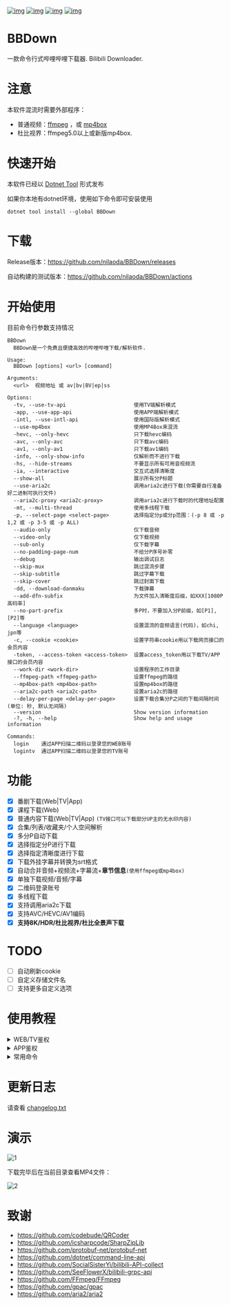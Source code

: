 [![img](https://img.shields.io/github/stars/nilaoda/BBDown?label=%E7%82%B9%E8%B5%9E)](https://github.com/nilaoda/BBDown)  [![img](https://img.shields.io/github/last-commit/nilaoda/BBDown?label=%E6%9C%80%E8%BF%91%E6%8F%90%E4%BA%A4)](https://github.com/nilaoda/BBDown)  [![img](https://img.shields.io/github/release/nilaoda/BBDown?label=%E6%9C%80%E6%96%B0%E7%89%88%E6%9C%AC)](https://github.com/nilaoda/BBDown/releases)  [![img](https://img.shields.io/github/license/nilaoda/BBDown?label=%E8%AE%B8%E5%8F%AF%E8%AF%81)](https://github.com/nilaoda/BBDown)

# BBDown
一款命令行式哔哩哔哩下载器. Bilibili Downloader.

# 注意
本软件混流时需要外部程序：

* 普通视频：[ffmpeg](https://www.gyan.dev/ffmpeg/builds/) ，或 [mp4box](https://gpac.wp.imt.fr/downloads/)
* 杜比视界：ffmpeg5.0以上或新版mp4box.

# 快速开始
本软件已经以 [Dotnet Tool](https://www.nuget.org/packages/BBDown/) 形式发布  

如果你本地有dotnet环境，使用如下命令即可安装使用
```
dotnet tool install --global BBDown
```

# 下载
Release版本：https://github.com/nilaoda/BBDown/releases

自动构建的测试版本：https://github.com/nilaoda/BBDown/actions

# 开始使用
目前命令行参数支持情况
```
BBDown
  BBDown是一个免费且便捷高效的哔哩哔哩下载/解析软件.

Usage:
  BBDown [options] <url> [command]

Arguments:
  <url>  视频地址 或 av|bv|BV|ep|ss

Options:
  -tv, --use-tv-api                      使用TV端解析模式
  -app, --use-app-api                    使用APP端解析模式
  -intl, --use-intl-api                  使用国际版解析模式
  --use-mp4box                           使用MP4Box来混流
  -hevc, --only-hevc                     只下载hevc编码
  -avc, --only-avc                       只下载avc编码
  -av1, --only-av1                       只下载av1编码
  -info, --only-show-info                仅解析而不进行下载
  -hs, --hide-streams                    不要显示所有可用音视频流
  -ia, --interactive                     交互式选择清晰度
  --show-all                             展示所有分P标题
  --use-aria2c                           调用aria2c进行下载(你需要自行准备好二进制可执行文件)
  --aria2c-proxy <aria2c-proxy>          调用aria2c进行下载时的代理地址配置
  -mt, --multi-thread                    使用多线程下载
  -p, --select-page <select-page>        选择指定分p或分p范围：(-p 8 或 -p 1,2 或 -p 3-5 或 -p ALL)
  --audio-only                           仅下载音频
  --video-only                           仅下载视频
  --sub-only                             仅下载字幕
  --no-padding-page-num                  不给分P序号补零
  --debug                                输出调试日志
  --skip-mux                             跳过混流步骤
  --skip-subtitle                        跳过字幕下载
  --skip-cover                           跳过封面下载
  -dd, --download-danmaku                下载弹幕
  --add-dfn-subfix                       为文件加入清晰度后缀，如XXX[1080P 高码率]
  --no-part-prefix                       多P时，不要加入分P前缀，如[P1],[P2]等
  --language <language>                  设置混流的音频语言(代码)，如chi, jpn等
  -c, --cookie <cookie>                  设置字符串cookie用以下载网页接口的会员内容
  -token, --access-token <access-token>  设置access_token用以下载TV/APP接口的会员内容
  --work-dir <work-dir>                  设置程序的工作目录
  --ffmpeg-path <ffmpeg-path>            设置ffmpeg的路径
  --mp4box-path <mp4box-path>            设置mp4box的路径
  --aria2c-path <aria2c-path>            设置aria2c的路径
  --delay-per-page <delay-per-page>      设置下载合集分P之间的下载间隔时间(单位: 秒, 默认无间隔)
  --version                              Show version information
  -?, -h, --help                         Show help and usage information

Commands:
  login    通过APP扫描二维码以登录您的WEB账号
  logintv  通过APP扫描二维码以登录您的TV账号
```

# 功能
- [x] 番剧下载(Web|TV|App)
- [x] 课程下载(Web)
- [x] 普通内容下载(Web|TV|App) `(TV接口可以下载部分UP主的无水印内容)`
- [x] 合集/列表/收藏夹/个人空间解析
- [x] 多分P自动下载
- [x] 选择指定分P进行下载
- [x] 选择指定清晰度进行下载
- [x] 下载外挂字幕并转换为srt格式
- [x] 自动合并音频+视频流+字幕流+**章节信息**`(使用ffmpeg或mp4box)`
- [x] 单独下载视频/音频/字幕
- [x] 二维码登录账号
- [x] 多线程下载
- [x] 支持调用aria2c下载
- [x] 支持AVC/HEVC/AV1编码
- [x] **支持8K/HDR/杜比视界/杜比全景声下载**

# TODO
- [ ] 自动刷新cookie
- [ ] 自定义存储文件名
- [ ] 支持更多自定义选项

# 使用教程

<details>
<summary>WEB/TV鉴权</summary>  

---
  
扫码登录网页账号：
```
BBDown login
```
然后按照提示操作

扫码登录云视听小电视账号：
```
BBDown logintv
```
然后按照提示操作
 
*PS: 如果登录报错`The type initializer for 'Gdip' threw an exception`，请参考 [#37](https://github.com/nilaoda/BBDown/issues/37) 解决*

手动加载网页cookie：
```
BBDown -c "SESSDATA=******" "https://www.bilibili.com/video/BV1qt4y1X7TW"
```
手动加载云视听小电视token：
```
BBDown -tv -token "******" "https://www.bilibili.com/video/BV1qt4y1X7TW"
```

</details>

<details>
<summary>APP鉴权</summary>  

---

> 根据 [#123](https://github.com/nilaoda/BBDown/issues/123#issuecomment-877583825) ，可以填写TV登录产生的`access_token`来给APP接口使用。可复制`BBDownTV.data`到`BBDownApp.data`使程序自动读取.

目前程序无法自动获取鉴权信息，推荐通过**抓包**来获取.

在请求Header中寻找键为`authorization`的项，其值形为`identify_v1 5227************1`，其中的`5227************1`就是token(access_key)

获取后手动通过`-token`命令加载, 或写入`BBDownApp.data`使程序自动读取.
  
```
BBDown -app -token "******" "https://www.bilibili.com/video/BV1qt4y1X7TW"
```

</details>

<details>
<summary>常用命令</summary>  

---

下载普通视频：
```
BBDown "https://www.bilibili.com/video/BV1qt4y1X7TW"
```
使用TV接口下载(粉丝量大的UP主基本上是无水印片源)：
```
BBDown -tv "https://www.bilibili.com/video/BV1qt4y1X7TW"
```
当分P过多时，默认会隐藏展示全部的分P信息，你可以使用如下命令来显示所有每一个分P。
```
BBDown --show-all "https://www.bilibili.com/video/BV1At41167aj"
```
选择下载某些分P的三种情况：
* 单个分P：10
```
BBDown "https://www.bilibili.com/video/BV1At41167aj?p=10"
BBDown -p 10 "https://www.bilibili.com/video/BV1At41167aj"
```
* 多个分P：1,2,10
```
BBDown -p 1,2,10 "https://www.bilibili.com/video/BV1At41167aj"
```
* 范围分P：1-10
```
BBDown -p 1-10 "https://www.bilibili.com/video/BV1At41167aj"
```
下载番剧全集：
```
BBDown -p ALL "https://www.bilibili.com/bangumi/play/ss33073"
```

</details>

# 更新日志

请查看 [changelog.txt](https://github.com/nilaoda/BBDown/blob/master/BBDown/changelog.txt)

# 演示
![1](https://user-images.githubusercontent.com/20772925/88686407-a2001480-d129-11ea-8aac-97a0c71af115.gif)

下载完毕后在当前目录查看MP4文件：

![2](https://user-images.githubusercontent.com/20772925/88478901-5e1cdc00-cf7e-11ea-97c1-154b9226564e.png)

# 致谢

* https://github.com/codebude/QRCoder
* https://github.com/icsharpcode/SharpZipLib
* https://github.com/protobuf-net/protobuf-net
* https://github.com/dotnet/command-line-api
* https://github.com/SocialSisterYi/bilibili-API-collect
* https://github.com/SeeFlowerX/bilibili-grpc-api
* https://github.com/FFmpeg/FFmpeg
* https://github.com/gpac/gpac
* https://github.com/aria2/aria2
